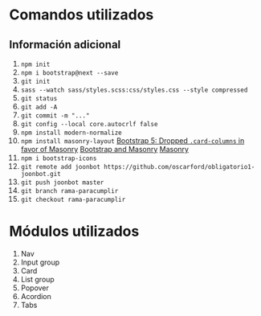 # Comandos utilizados
## Información adicional

1. `npm init`
2. `npm i bootstrap@next --save`
3. `git init`
4. `sass --watch sass/styles.scss:css/styles.css --style compressed`
5. `git status`
6. `git add -A`
7. `git commit -m "..."`
8. `git config --local core.autocrlf false`
9. `npm install modern-normalize`
10. `npm install masonry-layout`
    [ Bootstrap 5: Dropped `.card-columns` in favor of Masonry](https://getbootstrap.com/docs/5.0/migration/#card)
    [Bootstrap and Masonry](https://getbootstrap.com/docs/5.0/examples/masonry/#:~:text=Bootstrap%20and%20Masonry,grid%20system%20and%20cards%20component.&text=By%20adding%20data%2Dmasonry%3D'%7B,responsive%20grid%20and%20Masonry's%20positioning)
    [Masonry](https://masonry.desandro.com/)
11. `npm i bootstrap-icons`
12. `git remote add joonbot https://github.com/oscarford/obligatorio1-joonbot.git`
13. `git push joonbot master`
14. `git branch rama-paracumplir`
15. `git checkout rama-paracumplir`

# Módulos utilizados
1. Nav
2. Input group
3. Card
4. List group
5. Popover
6. Acordion
7. Tabs